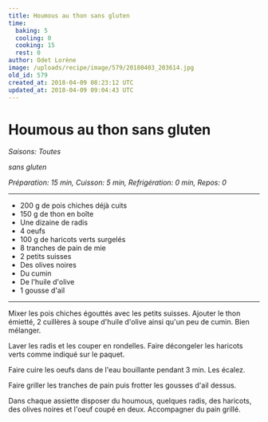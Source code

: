 ```yaml
---
title: Houmous au thon sans gluten
time:
  baking: 5
  cooling: 0
  cooking: 15
  rest: 0
author: Odet Lorène
image: /uploads/recipe/image/579/20180403_203614.jpg
old_id: 579
created_at: 2018-04-09 08:23:12 UTC
updated_at: 2018-04-09 09:04:43 UTC
---
```


# Houmous au thon sans gluten

_Saisons: Toutes_

_sans gluten_

_Préparation: 15 min, Cuisson: 5 min, Refrigération: 0 min, Repos: 0_

---

- 200 g de pois chiches déjà cuits
- 150 g de thon en boîte
- Une dizaine de radis
- 4 oeufs
- 100 g de haricots verts surgelés
- 8 tranches de pain de mie
- 2 petits suisses
- Des olives noires
- Du cumin
- De l'huile d'olive
- 1 gousse d'ail

---

Mixer les pois chiches égouttés avec les petits suisses. Ajouter le thon émietté, 2 cuillères à soupe d'huile d'olive ainsi qu'un peu de cumin. Bien mélanger.

Laver les radis et les couper en rondelles. Faire décongeler les haricots verts comme indiqué sur le paquet.

Faire cuire les oeufs dans de l'eau bouillante pendant 3 min. Les écalez.

Faire griller les tranches de pain puis frotter les gousses d'ail dessus.

Dans chaque assiette disposer du houmous, quelques radis, des haricots, des olives noires et l'oeuf coupé en deux. Accompagner du pain grillé.
